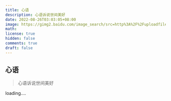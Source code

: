 ```yaml
---
title: 心语
description: 心语诉说世间美好
date: 2022-08-26T03:03:05+08:00
image: https://gimg2.baidu.com/image_search/src=http%3A%2F%2Fuploadfile.bizhizu.cn%2F2015%2F0715%2F20150715075746676.jpg.source.jpg&refer=http%3A%2F%2Fuploadfile.bizhizu.cn&app=2002&size=f9999,10000&q=a80&n=0&g=0n&fmt=auto?sec=1664101113&t=755ee117b1c677de990f459a0cbdcc96
math:
license: true
hidden: false
comments: true
draft: false
---
```

## 心语
> 心语诉说世间美好


loading....
